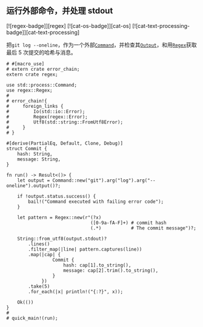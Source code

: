 ## 运行外部命令，并处理 stdout

[![regex-badge]][regex] [![cat-os-badge]][cat-os] [![cat-text-processing-badge]][cat-text-processing]

把`git log --oneline`，作为一个外部[`Command`]，并检查其[`Output`]，和用[`Regex`]获取最后 5 次提交的哈希与消息。

```rust,no_run
# #[macro_use]
# extern crate error_chain;
extern crate regex;

use std::process::Command;
use regex::Regex;
#
# error_chain!{
#     foreign_links {
#         Io(std::io::Error);
#         Regex(regex::Error);
#         Utf8(std::string::FromUtf8Error);
#     }
# }

#[derive(PartialEq, Default, Clone, Debug)]
struct Commit {
    hash: String,
    message: String,
}

fn run() -> Result<()> {
    let output = Command::new("git").arg("log").arg("--oneline").output()?;

    if !output.status.success() {
        bail!("Command executed with failing error code");
    }

    let pattern = Regex::new(r"(?x)
                               ([0-9a-fA-F]+) # commit hash
                               (.*)           # The commit message")?;

    String::from_utf8(output.stdout)?
        .lines()
        .filter_map(|line| pattern.captures(line))
        .map(|cap| {
                 Commit {
                     hash: cap[1].to_string(),
                     message: cap[2].trim().to_string(),
                 }
             })
        .take(5)
        .for_each(|x| println!("{:?}", x));

    Ok(())
}
#
# quick_main!(run);
```

[`command`]: https://doc.rust-lang.org/std/process/struct.Command.html
[`output`]: https://doc.rust-lang.org/std/process/struct.Output.html
[`regex`]: https://docs.rs/regex/*/regex/struct.Regex.html

